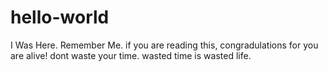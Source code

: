 # hello-world
I Was Here. Remember Me.
if you are reading this, congradulations for you are alive! dont waste your time. wasted time is wasted life. 
